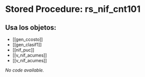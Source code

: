 # Stored Procedure: rs_nif_cnt101

## Usa los objetos:
- [[gen_ccosto]]
- [[gen_clasif1]]
- [[nif_puc]]
- [[v_nif_acumes]]
- [[v_nif_acumes]]

*No code available.*
